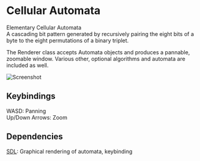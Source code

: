 Cellular Automata
============================

Elementary Cellular Automata  
A cascading bit pattern generated by recursively pairing the eight bits of a byte to the eight permutations of a binary triplet.  

The Renderer class accepts Automata objects and produces a pannable, zoomable window. Various other, optional algorithms and automata are included as well.  

![Screenshot](http://i.imgur.com/hHtzDwd.png)  

Keybindings  
----------------   
WASD: Panning  
Up/Down Arrows: Zoom  

Dependencies  
----------------   
[SDL](https://www.libsdl.org/): Graphical rendering of automata, keybinding  
